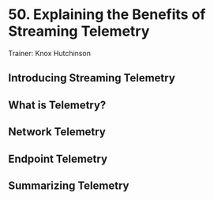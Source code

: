 # 50. Explaining the Benefits of Streaming Telemetry

Trainer: Knox Hutchinson


## Introducing Streaming Telemetry




## What is Telemetry?




## Network Telemetry




## Endpoint Telemetry




## Summarizing Telemetry



